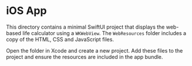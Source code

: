 # iOS App

This directory contains a minimal SwiftUI project that displays the web-based life calculator using a `WKWebView`. The `WebResources` folder includes a copy of the HTML, CSS and JavaScript files.

Open the folder in Xcode and create a new project. Add these files to the project and ensure the resources are included in the app bundle.
